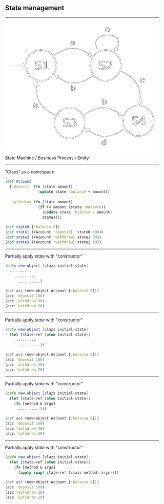 ## State management 

---

![state-machine](img/state-machine.png) <!-- .element class="plain" height="360" -->

State Machine / Business Process / Entity

---

"Class" as a namespace

```clojure
(def Account
  {'deposit  (fn [state amount]
               (update state :balance + amount))

   'withdraw (fn [state amount]
               (if (< amount (state :balance))
                 (update state :balance - amount)
                 state))})
```

```clojure
(def state0 {:balance 0})
(def state1 ((Account 'deposit)  state0 100))
(def state2 ((Account 'withdraw) state1 30))
(def state3 ((Account 'withdraw) state2 20))
```

---

Partially apply _state_ with "constructor" 

```clojure
(defn new-object [clazz initial-state]
  ..........
    ..........
      ..........)
```

```clojure
(def acc (new-object Account {:balance 0}))
(acc 'deposit 100)
(acc 'withdraw 30)
(acc 'withdraw 20)
```

---

Partially apply _state_ with "constructor"

```clojure
(defn new-object [clazz initial-state]
  (let [state-ref (atom initial-state)]
    ..........
      ..........))
```

```clojure
(def acc (new-object Account {:balance 0}))
(acc 'deposit 100)
(acc 'withdraw 30)
(acc 'withdraw 20)
```

---

Partially apply _state_ with "constructor"

```clojure
(defn new-object [clazz initial-state]
  (let [state-ref (atom initial-state)]
    (fn [method & args]
      ..........)))
```

```clojure
(def acc (new-object Account {:balance 0}))
(acc 'deposit 100)
(acc 'withdraw 30)
(acc 'withdraw 20)
```

---

Partially apply _state_ with "constructor"

```clojure
(defn new-object [clazz initial-state]
  (let [state-ref (atom initial-state)]
    (fn [method & args]
      (apply swap! state-ref (clazz method) args))))
```

```clojure
(def acc (new-object Account {:balance 0}))
(acc 'deposit 100)
(acc 'withdraw 30)
(acc 'withdraw 20)
```
